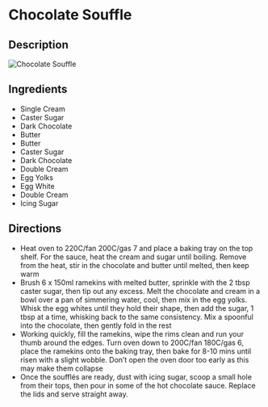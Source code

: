 # Chocolate Souffle

## Description
![Chocolate Souffle](https://www.themealdb.com/images/media/meals/twspvx1511784937.jpg "Chocolate Souffle")

## Ingredients
- Single Cream
- Caster Sugar
- Dark Chocolate
- Butter
- Butter
- Caster Sugar
- Dark Chocolate
- Double Cream
- Egg Yolks
- Egg White
- Double Cream
- Icing Sugar

## Directions
- Heat oven to 220C/fan 200C/gas 7 and place a baking tray on the top shelf. For the sauce, heat the cream and sugar until boiling. Remove from the heat, stir in the chocolate and butter until melted, then keep warm
- Brush 6 x 150ml ramekins with melted butter, sprinkle with the 2 tbsp caster sugar, then tip out any excess. Melt the chocolate and cream in a bowl over a pan of simmering water, cool, then mix in the egg yolks. Whisk the egg whites until they hold their shape, then add the sugar, 1 tbsp at a time, whisking back to the same consistency. Mix a spoonful into the chocolate, then gently fold in the rest
- Working quickly, fill the ramekins, wipe the rims clean and run your thumb around the edges. Turn oven down to 200C/fan 180C/gas 6, place the ramekins onto the baking tray, then bake for 8-10 mins until risen with a slight wobble. Don’t open the oven door too early as this may make them collapse
- Once the soufflés are ready, dust with icing sugar, scoop a small hole from their tops, then pour in some of the hot chocolate sauce. Replace the lids and serve straight away.
